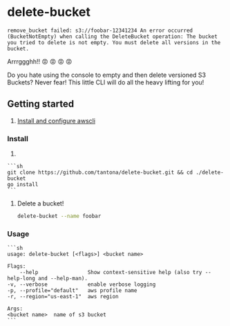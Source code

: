 # delete-bucket

```
remove_bucket failed: s3://foobar-12341234 An error occurred (BucketNotEmpty) when calling the DeleteBucket operation: The bucket you tried to delete is not empty. You must delete all versions in the bucket.
```

Arrrggghh!! 😡 😡 😡 😡

Do you hate using the console to empty and then delete versioned S3 Buckets?  Never fear! This little CLI will do all the heavy lifting for you!


## Getting started 

1. [Install and configure awscli](https://docs.aws.amazon.com/cli/latest/userguide/installing.html)

### Install

1.    

    ```sh
    git clone https://github.com/tantona/delete-bucket.git && cd ./delete-bucket
    go install
    ```

1. Delete a bucket!

    ```sh
    delete-bucket --name foobar
    ```

### Usage

    ```sh
    usage: delete-bucket [<flags>] <bucket name>

    Flags:
        --help                Show context-sensitive help (also try --help-long and --help-man).
    -v, --verbose             enable verbose logging
    -p, --profile="default"   aws profile name
    -r, --region="us-east-1"  aws region

    Args:
    <bucket name>  name of s3 bucket
    ```

